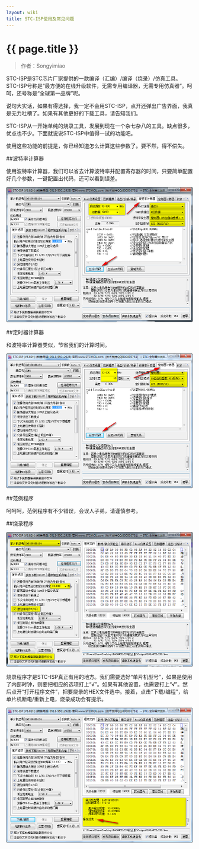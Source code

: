 ```yaml
---
layout: wiki
title: STC-ISP使用及常见问题
---
```


# {{ page.title }}

> 作者：Songyimiao

STC-ISP是STC芯片厂家提供的一款编译（汇编）/编译（烧录）/仿真工具。STC-ISP号称是“最方便的在线升级软件，无需专用编译器，无需专用仿真器”。呵呵，还号称是“全球第一品牌”呢。

说句大实话，如果有得选择，我一定不会用STC-ISP，点开还弹出广告界面，我真是无力吐槽了。如果有其他更好的下载工具，请告知我们。

STC-ISP从一开始单纯的烧录工具，发展到现在一个杂七杂八的工具。缺点很多，优点也不少。下面就说说STC-ISP中值得一试的功能吧。

使用这些功能的前提是，你已经知道怎么计算这些参数了。要不然，得不偿失。

##波特率计算器

使用波特率计算器，我们可以省去计算波特率并配置寄存器的时间，只要简单配置好几个参数，一键配置出代码，还可以看到误差。

![](/img/wiki/stc-isp-baud.png)

##定时器计算器

和波特率计算器类似，节省我们的计算时间。

![](/img/wiki/stc-isp-timer.png)

##范例程序

呵呵呵，范例程序有不少错误，会误人子弟，请谨慎参考。

##烧录程序

![](/img/wiki/stc-isp-download.png)

烧录程序才是STC-ISP真正有用的地方。我们需要选好“单片机型号”，如果是使用了内部时钟，则要把相应的选项打上“√”。如果有其他设置，也需要打上“√”。然后点开“打开程序文件”，把要烧录的HEX文件选中。接着，点击“下载/编程”，给单片机断电/重新上电，烧录成功会有提示。

![](/img/wiki/stc-isp-download-success.png)



